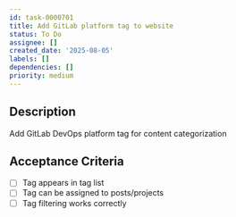 ```yaml
---
id: task-0000701
title: Add GitLab platform tag to website
status: To Do
assignee: []
created_date: '2025-08-05'
labels: []
dependencies: []
priority: medium
---
```


## Description

Add GitLab DevOps platform tag for content categorization

## Acceptance Criteria

- [ ] Tag appears in tag list
- [ ] Tag can be assigned to posts/projects
- [ ] Tag filtering works correctly
